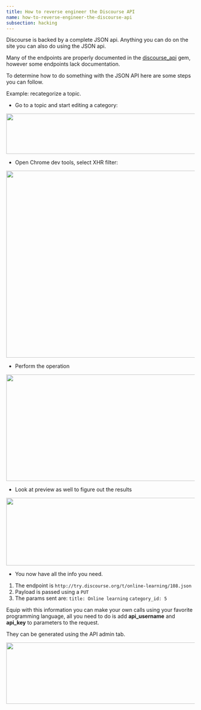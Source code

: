 ```yaml
---
title: How to reverse engineer the Discourse API
name: how-to-reverse-engineer-the-discourse-api
subsection: hacking
---
```


Discourse is backed by a complete JSON api. Anything you can do on the site you can also do using the JSON api.

Many of the endpoints are properly documented in the [discourse_api][1] gem, however some endpoints lack documentation.

To determine how to do something with the JSON API here are some steps you can follow.

Example: recategorize a topic.

- Go to a topic and start editing a category:

<img src="/uploads/default/35184/75238c2b804186e0.png" width="690" height="108">

- Open Chrome dev tools, select XHR filter:

<img src="/uploads/default/35185/dde8907a921a3d17.png" width="573" height="500">

- Perform the operation

<img src="/uploads/default/35186/1212af16b492e3d7.png" width="690" height="285">

- Look at preview as well to figure out the results

<img src="/uploads/default/35187/d1c53df33f556d23.png" width="690" height="181">

- You now have all the info you need.

1. The endpoint is `http://try.discourse.org/t/online-learning/108.json`
2. Payload is passed using a `PUT`
3. The params sent are:
   `title: Online learning`
   `category_id: 5`

Equip with this information you can make your own calls using your favorite programming language, all you need to do is add **api_username** and **api_key** to parameters to the request.

They can be generated using the API admin tab.

<img src="/uploads/default/35188/b374e59136404ca6.png" width="690" height="164">


  [1]: https://github.com/discourse/discourse_api
